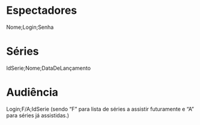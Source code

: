# Espectadores
Nome;Login;Senha

# Séries
IdSerie;Nome;DataDeLançamento

# Audiência
Login;F/A;IdSerie
(sendo “F” para lista de séries a assistir futuramente e “A” para séries já assistidas.)